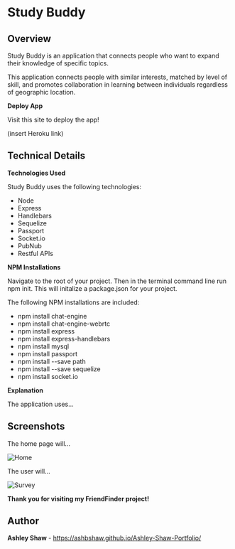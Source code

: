 # **Study Buddy**

## **Overview**
Study Buddy is an application that connects people who want to expand their knowledge of specific topics. 

This application connects people with similar interests, matched by level of skill, and promotes collaboration in learning between individuals regardless of geographic location.

**Deploy App**

Visit this site to deploy the app!

(insert Heroku link)

## **Technical Details**
**Technologies Used**

Study Buddy uses the following technologies:
- Node
- Express
- Handlebars
- Sequelize
- Passport
- Socket.io
- PubNub
- Restful APIs

**NPM Installations**

Navigate to the root of your project. Then in the terminal command line run npm init. This will initalize a package.json for your project.

The following NPM installations are included:
- npm install chat-engine
- npm install chat-engine-webrtc
- npm install express
- npm install express-handlebars
- npm install mysql
- npm install passport
- npm install --save path
- npm install --save sequelize
- npm install socket.io

**Explanation**

The application uses...

## **Screenshots**

The home page will...

![Home](LINK)


The user will...

![Survey](LINK)

**Thank you for visiting my FriendFinder project!**

## **Author**

**Ashley Shaw** - https://ashbshaw.github.io/Ashley-Shaw-Portfolio/